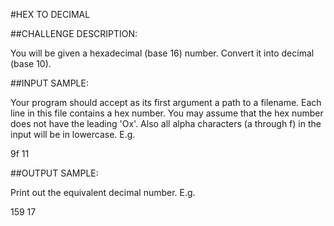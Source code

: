 #HEX TO DECIMAL

##CHALLENGE DESCRIPTION:

You will be given a hexadecimal (base 16) number. Convert it into decimal (base 10).

##INPUT SAMPLE:

Your program should accept as its first argument a path to a filename. Each line in this file contains a hex number. You may assume that the hex number does not have the leading 'Ox'. Also all alpha characters (a through f) in the input will be in lowercase. E.g.

9f
11

##OUTPUT SAMPLE:

Print out the equivalent decimal number. E.g.

159
17